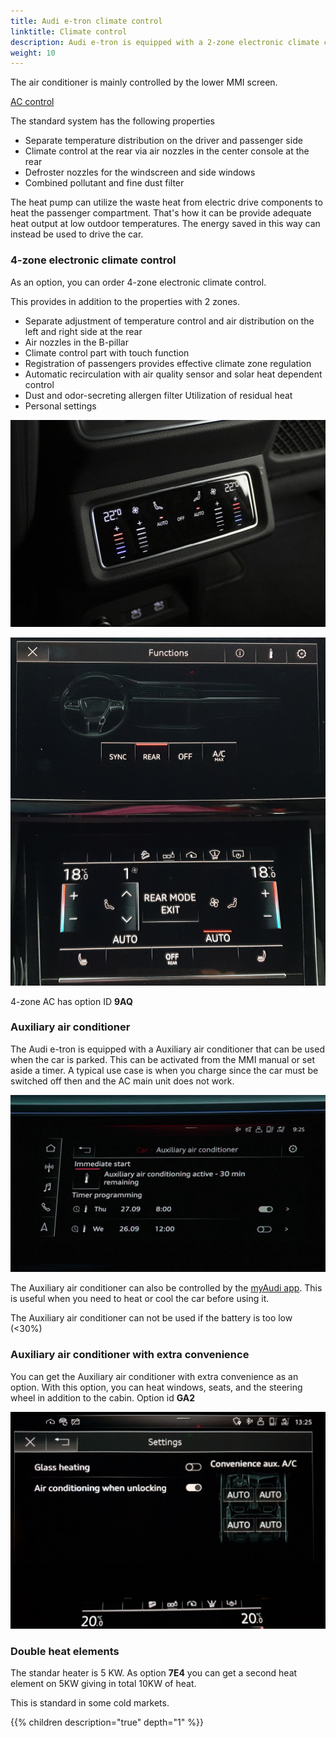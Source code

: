 ```yaml
---
title: Audi e-tron climate control
linktitle: Climate control
description: Audi e-tron is equipped with a 2-zone electronic climate control with heat pump as standard.
weight: 10
---
```


The air conditioner is mainly controlled by the lower MMI screen.

[AC control](accontrol.jpg "In the lower screen, fans and temperature can be controlled")

The standard system has the following properties

- Separate temperature distribution on the driver and passenger side
- Climate control at the rear via air nozzles in the center console at the rear
- Defroster nozzles for the windscreen and side windows
- Combined pollutant and fine dust filter

The heat pump can utilize the waste heat from electric drive components to heat the passenger compartment. That's how it can be
provide adequate heat output at low outdoor temperatures. The energy saved in this way can instead be used to
drive the car.

### 4-zone electronic climate control

As an option, you can order 4-zone electronic climate control.

This provides in addition to the properties with 2 zones.

- Separate adjustment of temperature control and air distribution on the left and right side at the rear
- Air nozzles in the B-pillar
- Climate control part with touch function
- Registration of passengers provides effective climate zone regulation
- Automatic recirculation with air quality sensor and solar heat dependent control
- Dust and odor-secreting allergen filter
Utilization of residual heat
- Personal settings

![4 zone](4zone.jpg "Display to control the two zones in the rear seat")

![First screen menu](firstscreenmenu.jpg "Rear zones can also be checked in front or synchronized with the rest")

4-zone AC has option ID **9AQ**

### Auxiliary air conditioner

The Audi e-tron is equipped with a Auxiliary air conditioner that can be used when the car is parked. This can be activated
from the MMI manual or set aside a timer. A typical use case is when you charge since the car must be switched off then and the AC main unit does not work.

![Pre condition](precondition.jpg "Auxiliary air conditioner will run for 30 minutes (60 min during HPC charging) and can be started from MMI or myAudi app")

The Auxiliary air conditioner can also be controlled by the [myAudi app](../../technology/audiconnect/myaudi/). This is useful when you need to heat or cool the car before using it.

The Auxiliary air conditioner can not be used if the battery is too low (<30%)

### Auxiliary air conditioner with extra convenience

You can get the Auxiliary air conditioner with extra convenience as an option. With this option, you can heat windows, seats, and the steering wheel in addition to the cabin.
 Option id **GA2**

![comfort settings](conviencesettings.jpg "comfort settings")

### Double heat elements

The standar heater is 5 KW. As option **7E4** you can get a second heat element on 5KW giving in total 10KW of heat.

This is standard in some cold markets.

{{% children description="true" depth="1" %}}
